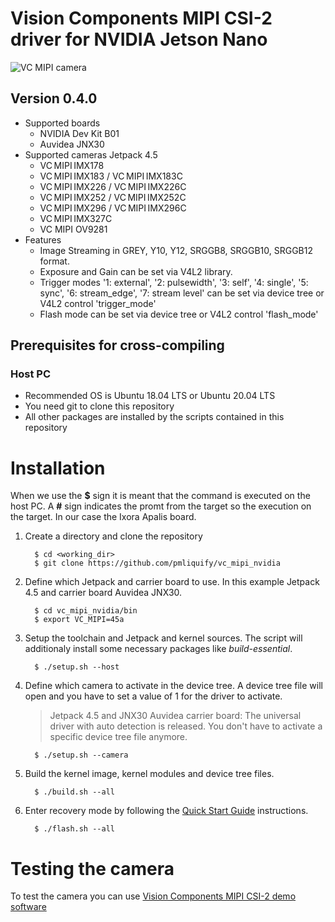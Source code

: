 # Vision Components MIPI CSI-2 driver for NVIDIA Jetson Nano
![VC MIPI camera](https://www.vision-components.com/fileadmin/external/documentation/hardware/VC_MIPI_Camera_Module/VC_MIPI_Camera_Module_Hardware_Operating_Manual-Dateien/mipi_sensor_front_back.png)

## Version 0.4.0
* Supported boards
  * NVIDIA Dev Kit B01
  * Auvidea JNX30
* Supported cameras Jetpack 4.5
  * VC MIPI IMX178
  * VC MIPI IMX183 / VC MIPI IMX183C
  * VC MIPI IMX226 / VC MIPI IMX226C
  * VC MIPI IMX252 / VC MIPI IMX252C
  * VC MIPI IMX296 / VC MIPI IMX296C
  * VC MIPI IMX327C
  * VC MIPI OV9281
* Features
  * Image Streaming in GREY, Y10, Y12, SRGGB8, SRGGB10, SRGGB12 format.
  * Exposure and Gain can be set via V4L2 library.
  * Trigger modes '1: external', '2: pulsewidth', '3: self', '4: single', '5: sync', '6: stream_edge', '7: stream level' can be set via device tree or V4L2 control 'trigger_mode'
  * Flash mode can be set via device tree or V4L2 control 'flash_mode'

## Prerequisites for cross-compiling
### Host PC
* Recommended OS is Ubuntu 18.04 LTS or Ubuntu 20.04 LTS
* You need git to clone this repository
* All other packages are installed by the scripts contained in this repository

# Installation
When we use the **$** sign it is meant that the command is executed on the host PC. A **#** sign indicates the promt from the target so the execution on the target. In our case the Ixora Apalis board.

1. Create a directory and clone the repository   
   ```
     $ cd <working_dir>
     $ git clone https://github.com/pmliquify/vc_mipi_nvidia
   ```

2. Define which Jetpack and carrier board to use. In this example Jetpack 4.5 and carrier board Auvidea JNX30.
   ```
     $ cd vc_mipi_nvidia/bin
     $ export VC_MIPI=45a
   ```

3. Setup the toolchain and Jetpack and kernel sources. The script will additionaly install some necessary packages like *build-essential*.
   ```
     $ ./setup.sh --host
   ```
4. Define which camera to activate in the device tree. A device tree file will open and you have to set a value of 1 for the driver to activate. 
   > Jetpack 4.5 and JNX30 Auvidea carrier board: The universal driver with auto detection is released. You don't have to activate a specific device tree file anymore.
   ```
     $ ./setup.sh --camera
   ```

4. Build the kernel image, kernel modules and device tree files.
   ```
     $ ./build.sh --all
   ```

5. Enter recovery mode by following the [Quick Start Guide](https://docs.nvidia.com/jetson/l4t/index.html#page/Tegra%20Linux%20Driver%20Package%20Development%20Guide/quick_start.html) instructions.   
   ```
     $ ./flash.sh --all
   ```

# Testing the camera
To test the camera you can use [Vision Components MIPI CSI-2 demo software](https://github.com/pmliquify/vc_mipi_demo)
